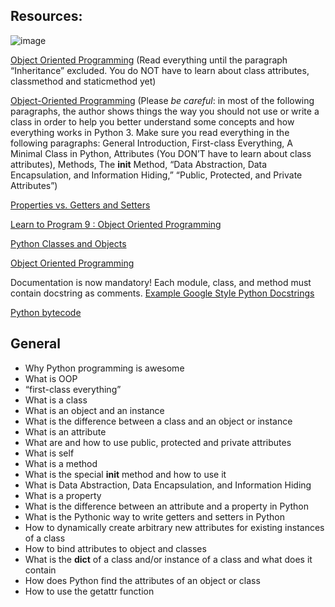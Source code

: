 ## Resources:

![image](https://github.com/pixie-a/alx-higher_level_programming/assets/101095081/0cab759e-471f-4e8a-8263-b94454d49f29)


[Object Oriented Programming](https://python.swaroopch.com/oop.html) (Read everything until the paragraph “Inheritance” excluded. You do NOT have to learn about class attributes, classmethod and staticmethod yet)

[Object-Oriented Programming](https://python-course.eu/oop/object-oriented-programming.php) (Please *be careful*: in most of the following paragraphs, the author shows things the way you should not use or write a class in order to help you better understand some concepts and how everything works in Python 3. Make sure you read everything in the following paragraphs: General Introduction, First-class Everything, A Minimal Class in Python, Attributes (You DON’T have to learn about class attributes), Methods, The __init__ Method, “Data Abstraction, Data Encapsulation, and Information Hiding,” “Public, Protected, and Private Attributes”)

[Properties vs. Getters and Setters](https://python-course.eu/oop/properties-vs-getters-and-setters.php)

[Learn to Program 9 : Object Oriented Programming](https://www.youtube.com/watch?v=1AGyBuVCTeE&ab_channel=DerekBanas)

[Python Classes and Objects](https://www.youtube.com/watch?v=apACNr7DC_s&ab_channel=Socratica)

[Object Oriented Programming](https://www.youtube.com/watch?v=-DP1i2ZU9gk&ab_channel=MITOpenCourseWare)

Documentation is now mandatory! Each module, class, and method must contain docstring as comments. [Example Google Style Python Docstrings](https://sphinxcontrib-napoleon.readthedocs.io/en/latest/example_google.html)

[Python bytecode](https://docs.python.org/3.4/library/dis.html)

## General
* Why Python programming is awesome
* What is OOP
* “first-class everything”
* What is a class
* What is an object and an instance
* What is the difference between a class and an object or instance
* What is an attribute
* What are and how to use public, protected and private attributes
* What is self
* What is a method
* What is the special __init__ method and how to use it
* What is Data Abstraction, Data Encapsulation, and Information Hiding
* What is a property
* What is the difference between an attribute and a property in Python
* What is the Pythonic way to write getters and setters in Python
* How to dynamically create arbitrary new attributes for existing instances of a class
* How to bind attributes to object and classes
* What is the __dict__ of a class and/or instance of a class and what does it contain
* How does Python find the attributes of an object or class
* How to use the getattr function
